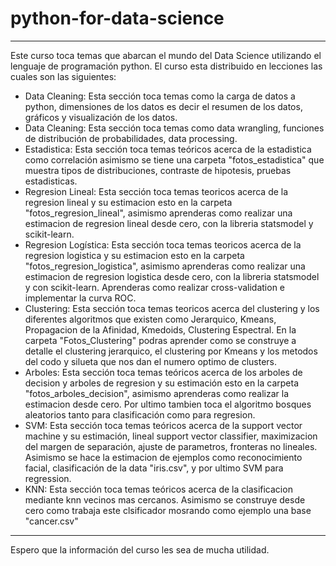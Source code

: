 # python-for-data-science

******************************************************************************************************************************************
Este curso toca temas que abarcan el mundo del Data Science utilizando el lenguaje de programación python. El curso esta distribuido en lecciones las cuales son las siguientes:

- Data Cleaning: Esta sección toca temas como la carga de datos a python, dimensiones de los datos es decir el resumen de los datos, gráficos y visualización de los datos.
- Data Cleaning: Esta sección toca temas como data wrangling, funciones de distribución de probabilidades, data processing.
- Estadistica: Esta sección toca temas teóricos acerca de la estadistica como correlación asimismo se tiene una carpeta "fotos_estadistica" que muestra tipos de distribuciones, contraste de hipotesis, pruebas estadisticas. 
- Regresion Lineal: Esta sección toca temas teoricos acerca de la regresion lineal y su estimacion esto en la carpeta "fotos_regresion_lineal", asimismo aprenderas como realizar una estimacion de regresion lineal desde cero, con la libreria statsmodel y scikit-learn.
- Regresion Logística: Esta sección toca temas teoricos acerca de la regresion logistica y su estimacion esto en la carpeta "fotos_regresion_logistica", asimismo aprenderas como realizar una estimacion de regresion logistica desde cero, con la libreria statsmodel y con scikit-learn. Aprenderas como realizar cross-validation e implementar la curva ROC.
- Clustering: Esta sección toca temas teoricos acerca del clustering y los diferentes algoritmos que existen como Jerarquico, Kmeans, Propagacion de la Afinidad, Kmedoids, Clustering Espectral. En la carpeta "Fotos_Clustering" podras aprender como se construye a detalle el clustering jerarquico, el clustering por Kmeans y los metodos del codo y silueta que nos dan el numero optimo de clusters.
- Arboles: Esta sección toca temas teóricos acerca de los arboles de decision y arboles de regresion y su estimación esto en la carpeta "fotos_arboles_decision", asimismo aprenderas como realizar la estimacion desde cero. Por ultimo tambien toca el algoritmo bosques aleatorios tanto para clasificación como para regresion.
- SVM: Esta sección toca temas teóricos acerca de la support vector machine y su estimación, lineal support vector classifier, maximizacion del margen de separación, ajuste de parametros, fronteras no lineales. Asimismo se hace la estimacion de ejemplos como reconocimiento facial, clasificación de la data "iris.csv", y por ultimo SVM para regression.
- KNN: Esta sección toca temas teóricos acerca de la clasificacion mediante knn vecinos mas cercanos. Asimismo se construye desde cero como trabaja este clsificador mosrando como ejemplo una base "cancer.csv" 

******************************************************************************************************************************************
Espero que la información del curso les sea de mucha utilidad.
